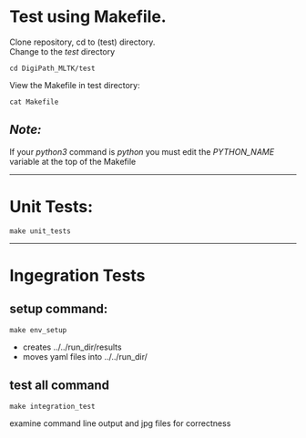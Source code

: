 # Test using Makefile.
Clone repository, cd to (test) directory. <br>
Change to the _test_ directory 
```
cd DigiPath_MLTK/test
```
View the Makefile in test directory:
```
cat Makefile
```
## _Note:_
If your _python3_ command is _python_ you must edit the _PYTHON_NAME_ variable at the top of the Makefile
****
# Unit Tests:
```
make unit_tests
```
****
# Ingegration Tests

## setup command:
```
make env_setup
```
- creates ../../run_dir/results 
- moves yaml files into ../../run_dir/
## test all command 
```
make integration_test
```
examine command line output and jpg files for correctness
